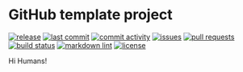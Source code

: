 # GitHub template project

[![release][badge_release]][link_releases]
[![last commit][badge_last_commit]][link_commits]
[![commit activity][badge_commit_activity]][link_commits]
[![issues][badge_issues]][link_issues]
[![pull requests][badge_pull_requests]][link_pull_requests]
[![build status][badge_build_status]][link_build_status]
[![markdown lint][badge_markdown_lint]][link_markdown_lint]
[![license][badge_license]][link_license]

Hi Humans!

[link_commits]:https://github.com/danilanekrasov/hello-world/commits/

[badge_release]:https://img.shields.io/github/v/release/danilanekrasov/hello-world
    "go to releases GitHub page"
[link_releases]:https://github.com/danilanekrasov/hello-world/releases

[badge_last_commit]:https://img.shields.io/github/last-commit/danilanekrasov/hello-world?style=flat
    "go to commits GitHub page"

[badge_commit_activity]:https://img.shields.io/github/commit-activity/y/danilanekrasov/hello-world?style=flat
    "go to commits GitHub page"

[badge_issues]:https://img.shields.io/github/issues/danilanekrasov/hello-world?style=flat
    "go to issues GitHub page"
[link_issues]:https://github.com/danilanekrasov/hello-world/issues/

[badge_pull_requests]:https://img.shields.io/github/issues-pr-closed/danilanekrasov/hello-world?style=flat
    "go to pull requests GitHub page"
[link_pull_requests]:https://github.com/danilanekrasov/hello-world/pulls/

[badge_build_status]:https://github.com/danilanekrasov/hello-world/workflows/CI/badge.svg
    "go to CI workflow GitHub page"
[link_build_status]:https://github.com/danilanekrasov/hello-world/actions?query=workflow%3ACI

[badge_markdown_lint]:https://github.com/danilanekrasov/hello-world/workflows/markdownlint/badge.svg
    "go to markdown lint workflow GitHub page"
[link_markdown_lint]:https://github.com/danilanekrasov/hello-world/actions?query=workflow%3Amarkdownlint

[badge_license]:https://img.shields.io/github/license/danilanekrasov/hello-world
    "go to license file"
[link_license]:https://github.com/danilanekrasov/hello-world/blob/master/LICENSE
